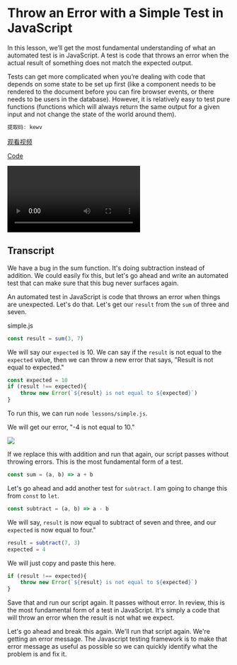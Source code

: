# Throw an Error with a Simple Test in JavaScript

In this lesson, we’ll get the most fundamental understanding of what an automated test is in JavaScript. A test is code that throws an error when the actual result of something does not match the expected output.

Tests can get more complicated when you’re dealing with code that depends on some state to be set up first (like a component needs to be rendered to the document before you can fire browser events, or there needs to be users in the database). However, it is relatively easy to test pure functions (functions which will always return the same output for a given input and not change the state of the world around them).
```js
提取码: kewv
```
[观看视频](https://pan.baidu.com/s/1pCBpBCSdYhrKiGHcGu59yA)

[Code](https://codesandbox.io/s/0y3z2pxw1p)

<video src="blob:https://pan.baidu.com/2329e37d-336f-4ed6-8f06-8589db3df1cb">
</video>

## Transcript

We have a bug in the sum function. It's doing subtraction instead of addition. We could easily fix this, but let's go ahead and write an automated test that can make sure that this bug never surfaces again.

An automated test in JavaScript is code that throws an error when things are unexpected. Let's do that. Let's get our `result` from the `sum` of three and seven.

simple.js

```jsx
const result = sum(3, 7)
```

We will say our `expected` is 10. We can say if the `result` is not equal to the `expected` value, then we can throw a new error that says, "Result is not equal to expected."

```jsx
const expected = 10
if (result !== expected){
    throw new Error(`${result} is not equal to ${expected}`)
}
```

To run this, we can run `node lessons/simple.js`.

We will get our error, "-4 is not equal to 10."

![](http://res.cloudinary.com/dg3gyk0gu/image/upload/v1543907671/transcript-images/javascript-write-the-simplest-test-in-javascript-error.png)

If we replace this with addition and run that again, our script passes without throwing errors. This is the most fundamental form of a test.

```jsx
const sum = (a, b) => a + b
```

Let's go ahead and add another test for `subtract`. I am going to change this from `const` to `let`.

```jsx
const subtract = (a, b) => a - b
```

We will say, `result` is now equal to subtract of seven and three, and our `expected` is now equal to four."

```jsx
result = subtract(7, 3)
expected = 4
```

We will just copy and paste this here.

```jsx
if (result !== expected){
    throw new Error(`${result} is not equal to ${expected}`)
}
```

Save that and run our script again. It passes without error. In review, this is the most fundamental form of a test in JavaScript. It's simply a code that will throw an error when the result is not what we expect.

Let's go ahead and break this again. We'll run that script again. We're getting an error message. The Javascript testing framework is to make that error message as useful as possible so we can quickly identify what the problem is and fix it.

